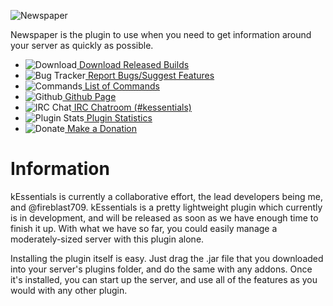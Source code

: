 ![Newspaper](http://reshade.com/resize/constrain/denoise-1/image-51804266-480x272)

Newspaper is the plugin to use when you need to get information around your server as quickly as possible.

* ![Download](http://cdn2.iconfinder.com/data/icons/crystalproject/16x16/apps/ark.png)[ Download Released Builds](http://dev.bukkit.org/server-mods/kessentials/files/)
* ![Bug Tracker](http://cdn2.iconfinder.com/data/icons/kids/16x16/apps/agt_update_critical.png)[ Report Bugs/Suggest Features](http://dev.bukkit.org/server-mods/kessentials/tickets/)
* ![Commands](http://cdn2.iconfinder.com/data/icons/oxygen/16x16/mimetypes/text-x-script.png)[ List of Commands](http://dev.bukkit.org/server-mods/kessentials/pages/commands/)
* ![Github](http://cdn1.iconfinder.com/data/icons/Keyamoon-IcoMoon--limited/16/github-cat.png)[ Github Page](https://github.com/keybordpiano459/kEssentials/)
* ![IRC Chat](http://cdn1.iconfinder.com/data/icons/nuvola2/16x16/apps/edu_languages.png)[ IRC Chatroom (#kessentials)](http://webchat.esper.net/?nick=&channels=kEssentials)
* ![Plugin Stats](http://cdn3.iconfinder.com/data/icons/woothemesiconset/16/chart.png)[ Plugin Statistics](https://mcstats.org/plugin/kEssentials/)
* ![Donate](http://cdn4.iconfinder.com/data/icons/SEVEN/accounting/png/16/piggy_bank.png)[ Make a Donation](https://www.paypal.com/cgi-bin/webscr?cmd=_s-xclick&hosted_button_id=UE7FX8VYFRPTA)

# Information

kEssentials is currently a collaborative effort, the lead developers being me, and @fireblast709. kEssentials is a pretty lightweight plugin which currently is in development, and will be released as soon as we have enough time to finish it up. With what we have so far, you could easily manage a moderately-sized server with this plugin alone.

Installing the plugin itself is easy. Just drag the .jar file that you downloaded into your server's plugins folder, and do the same with any addons. Once it's installed, you can start up the server, and use all of the features as you would with any other plugin.
